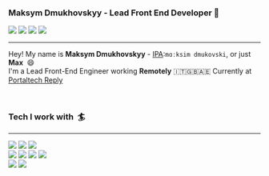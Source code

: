 ### Maksym Dmukhovskyy - Lead Front End Developer 👋
[![](https://img.shields.io/badge/LinkedIn-0077B5?style=for-the-badge&logo=linkedin&logoColor=white)](https://www.linkedin.com/in/maxdyy/)
[![](https://img.shields.io/badge/MAXDYY.COM-202020?style=for-the-badge&logo)](https://maxdyy.com/)
[![](https://img.shields.io/badge/Twitter-1DA1F2?style=for-the-badge&logo=twitter&logoColor=white)](https://twitter.com/maxdyy)
[![](https://img.shields.io/badge/GitHub-100000?style=for-the-badge&logo=github&logoColor=white)](https://github.com/maxdyy)


---

Hey! My name is **Maksym Dmukhovskyy** - [IPA](https://en.wikipedia.org/wiki/International_Phonetic_Alphabet):`mɑːksim dmukovski`, or just **Max** &nbsp;😄  
I'm a Lead Front-End Engineer working **Remotely** 🇮🇹🇬🇧🇦🇪
Currently at [Portaltech Reply](https://github.com/portaltech-it)

<br>

### Tech I work with &nbsp;🏄
---
![](https://img.shields.io/badge/JavaScript-F7DF1E?style=for-the-badge&logo=javascript&logoColor=black)
![](https://img.shields.io/badge/React-20232A?style=for-the-badge&logo=react&logoColor=61DAFB)
![](https://img.shields.io/badge/TypeScript-007ACC?style=for-the-badge&logo=typescript&logoColor=white)  
![](https://img.shields.io/badge/Markdown-000000?style=for-the-badge&logo=markdown&logoColor=white)
![](https://img.shields.io/badge/HTML5-E34F26?style=for-the-badge&logo=html5&logoColor=white)
![](https://img.shields.io/badge/CSS3-1572B6?style=for-the-badge&logo=css3&logoColor=white)
![](https://img.shields.io/badge/Sass-CC6699?style=for-the-badge&logo=sass&logoColor=white)   
![](https://img.shields.io/badge/SAP-0FAAFF?style=for-the-badge&logo=sap&logoColor=white)
![](https://img.shields.io/badge/Google_Cloud-4285F4?style=for-the-badge&logo=google-cloud&logoColor=white)

<br>
